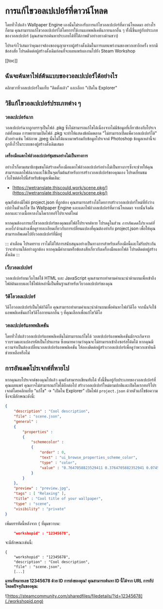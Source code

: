 # การแก้ไขวอลเปเปอร์ที่ดาวน์โหลด

โดยทั่วไปแล้ว Wallpaper Engine เองนั้นไม่รองรับการแก้ไขวอลเปเปอร์ที่ดาวน์โหลดมา อย่างไรก็ตาม คุณสามารถแก้ไขวอลเปเปอร์ได้โดยการใช้งานแอพพลิเคชันภายนอกอื่น ๆ ทั้งนี้ขึ้นอยู่กับประเภทของวอลเปเปอร์ (คุณสามารถค้นหาประเภทได้ที่ใต้ภาพตัวอย่างทางด้านขวา)

โปรดจำไว้เสมอว่าคุณอาจต้องขออนุญาตจากผู้สร้างดั้งเดิมในการเผยแพร่งานของพวกเขาอีกครั้ง หากมีข้อสงสัย โปรดติดต่อผู้สร้างดั้งเดิมก่อนที่จะเผยแพร่ผลงานไปยัง Steam Workshop

[[toc]]

## ฉันจะค้นหาไฟล์ต้นแบบของวอลเปเปอร์ได้อย่างไร

คลิกขวาที่วอลเปเปอร์ในแท็บ "ติดตั้งแล้ว" และเลือก "เปิดใน Explorer"

## วิธีแก้ไขวอลเปเปอร์ประเภทต่าง ๆ

### วอลเปเปอร์ฉาก

วอลเปเปอร์ฉากถูกบรรจุเป็นไฟล์ .pkg ซึ่งไม่สามารถแก้ไขได้เนื่องจากไม่มีข้อมูลที่เกี่ยวข้องกับโปรเจกต์ทั้งหมด การพยายามเปิดไฟล์ .pkg จะทำให้แสดงข้อผิดพลาด "ไม่สามารถเปิดแพ็ควอลเปเปอร์ได้" ตัวอย่างเช่น ไฟล์ภาพ .jpeg นั้นไม่ได้แนบมาพร้อมกับข้อมูลโปรเจกต์ Photoshop ข้อมูลเหล่านี้จะถูกทิ้งไว้ในระบบของผู้สร้างดั้งเดิมเสมอ

#### เครื่องมือแตกไฟล์วอลเปเปอร์ชุมชนอย่างไม่เป็นทางการ

อย่างไรก็ตามสมาชิกชุมชนได้สร้างเครื่องมือแตกไฟล์วอลเปเปอร์อย่างไม่เป็นทางการซึ่งจะช่วยให้คุณสามารถแตกไฟล์ฉากและใช้เป็นจุดเริ่มต้นสำหรับการสร้างวอลเปเปอร์ของคุณเอง โปรดเยี่ยมชมเว็บไซต์ต่อไปนี้สำหรับข้อมูลเพิ่มเติม:

* [https://wetranslate.thiscould.work/scene.pkg/](https://wetranslate.thiscould.work/scene.pkg/)

คุณยังต้องมีไฟล์ project.json ที่ถูกต้อง คุณสามารถสร้างได้โดยการสร้างวอลเปเปอร์ใหม่ที่ยังว่างเปล่าในตัวแก้ไข ปิด Wallpaper Engine และแตกไฟล์วอลเปเปอร์ที่ดาวน์โหลดมา จากนั้นจึงคัดลอกและวางเนื้อหาลงในไดเรกทอรีโปรเจกต์ใหม่

หากคุณต้องการแก้ไขวอลเปเปอร์ของคุณแต่ไฟล์โปรเจกต์หาย โปรดดูในส่วน *การอัพเดตโปรเจกต์ที่หายไป* ด้านล่างเพื่อดูรายละเอียดเกี่ยวกับการเปลี่ยนแปลงที่คุณต้องทำกับ project.json เพื่อให้คุณสามารถอัพเดตไปยังวอลเปเปอร์ที่มีอยู่

::: คำเตือน โปรดทราบ เราไม่ได้ให้การสนับสนุนอย่างเป็นทางการสำหรับเครื่องมือนี้และไม่รับประกันว่าจะทำงานได้อย่างถูกต้อง หากคุณมีคำถามหรือข้อสงสัยเกี่ยวกับเครื่องมือแตกไฟล์ โปรดติดต่อผู้สร้างดั้งเดิม :::

### เว็บวอลเปเปอร์

วอลเปเปอร์บนเว็บไซต์ใช้ HTML และ JavaScript คุณสามารถทำตามคำแนะนำด้านบนเพื่อเข้าถึงไฟล์ต้นแบบและใช้ไฟล์เหล่านี้เป็นพื้นฐานสำหรับเว็บวอลเปเปอร์ของคุณ

### วิดีโอวอลเปเปอร์

วิดีโอวอลเปเปอร์เป็นไฟล์วิดีโอ คุณสามารถทำตามคำแนะนำด้านบนเพื่อค้นหาไฟล์วิดีโอ จากนั้นจึงใช้แอพพลิเคชันแก้ไขวิดีโอภายนอกอื่น ๆ ที่คุณเลือกเพื่อแก้ไขวิดีโอ

### วอลเปเปอร์แอพพลิเคชัน

โดยทั่วไปแล้ววอลเปเปอร์แอพพลิเคชันไม่สามารถแก้ไขได้ วอลเปเปอร์แอพพลิเคชันมักจะเกิดจากรวบรวมและแปลงรหัสเป็นโปรแกรม ซึ่งหมายความว่าคุณจะไม่สามารถเข้าถึงซอร์สโค้ดได้ หากคุณมีความจำเป็นต้องเปลี่ยนวอลเปเปอร์แอพพลิเคชัน ให้ลองติดต่อผู้สร้างวอลเปเปอร์เพื่อดูว่าพวกเขายินดีช่วยเหลือหรือไม่

## การอัพเดตโปรเจกต์ที่หายไป

หากคุณลบโปรเจกต์ของคุณไปแล้ว คุณยังสามารถเขียนทับได้ ทั้งนี้ขึ้นอยู่กับประเภทของวอลเปเปอร์ที่คุณเผยแพร่ คุณอาจไม่สามารถแก้ไขได้อีกต่อไป สร้างวอลเปเปอร์ใหม่ตามปกติและเปิดไดเรกทอรีโปรเจกต์โดยคลิกแท็บ "แก้ไข" -> "เปิดใน Explorer" เปิดไฟล์ `project.json` ด้วยตัวแก้ไขข้อความ ซึ่งจะมีลักษณะดังนี้:

```json
{
    "description" : "Cool description",
    "file" : "scene.json",
    "general" : 
    {
        "properties" : 
        {
            "schemecolor" : 
            {
                "order" : 0,
                "text" : "ui_browse_properties_scheme_color",
                "type" : "color",
                "value" : "0.7647058823529411 0.3764705882352941 0.07450980392156863"
            }
        }
    },
    "preview" : "preview.jpg",
    "tags" : [ "Relaxing" ],
    "title" : "Cool title of your wallpaper",
    "type" : "scene",
    "visibility" : "private"
}
```

เพิ่มบรรทัดนี้หลังจาก `{` ที่มุมขวาบน:

```json
    "workshopid" : "12345678",
```
จะมีลักษณะเช่นนี้:

```json{2}
{
    "workshopid" : "12345678",
    "description" : "Cool description",
    "file" : "scene.json",
    [...]
```

**แทนที่หมายเลข 12345678 ด้วย ID การส่งของคุณ! คุณสามารถค้นหา ID นี้ได้จาก URL การอัปโหลดปัจจุบันของคุณ:**

![https://steamcommunity.com/sharedfiles/filedetails/?id=12345678](./workshopid.png)
